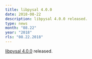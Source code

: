 ```yaml
---
title: libpysal 4.0.0
date: 2018-08-22
description: libpysal 4.0.0 released.
type: news
month: "08.22"
year: "2018"
rls: "08.22.2018"
---
```


<a href="https://pypi.org/project/libpysal/4.0.0">libpysal 4.0.0</a> released.